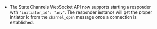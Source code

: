 * The State Channels WebSocket API now supports starting a responder with `"initiator_id": "any"`.
  The responder instance will get the proper initiator Id from the `channel_open` message once a
  connection is established.
